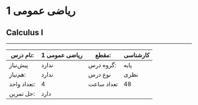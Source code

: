 # ریاضی عمومی 1
## Calculus I
_______________________________________________________________________________
| نام درس:    | ریاضی عمومی 1 | مقطع:      | کارشناسی |
| ----------- | ------------- | ---------- | -------- |
| پیش‌نیاز    | ندارد         | گروه درس:  | پایه     |
| هم‌نیاز:    | ندارد         | نوع درس    | نظری     |
| تعداد واحد: | 4             | تعداد ساعت | 48       |
| حل تمرین:   |  دارد         |            |          |
